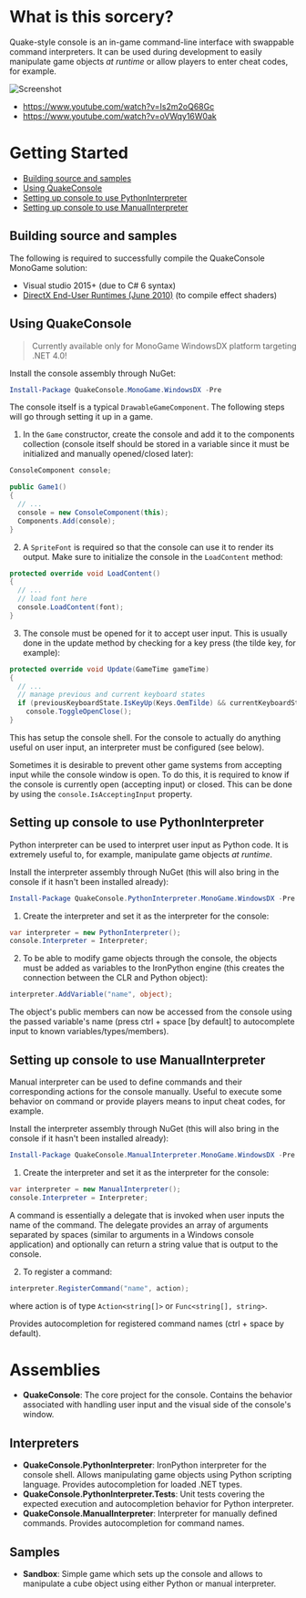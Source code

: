 # What is this sorcery?

Quake-style console is an in-game command-line interface with swappable command interpreters. It can be used during development to easily manipulate game objects *at runtime* or allow players to enter cheat codes, for example.

![Screenshot](http://az695587.vo.msecnd.net/images/console_merged.png)

- https://www.youtube.com/watch?v=Is2m2oQ68Gc
- https://www.youtube.com/watch?v=oVWqy16W0ak

# Getting Started

- [Building source and samples](#setup1)
- [Using QuakeConsole](#setup2)
- [Setting up console to use PythonInterpreter](#setup3)
- [Setting up console to use ManualInterpreter](#setup4)


<h2 id="setup1">Building source and samples</h2>


The following is required to successfully compile the QuakeConsole MonoGame solution:

- Visual studio 2015+ (due to C# 6 syntax)
- [DirectX End-User Runtimes (June 2010)](http://www.microsoft.com/en-us/download/details.aspx?id=8109) (to compile effect shaders)


<h2 id="setup2">Using QuakeConsole</h2>


> Currently available only for MonoGame WindowsDX platform targeting .NET 4.0!

Install the console assembly through NuGet:

```powershell
Install-Package QuakeConsole.MonoGame.WindowsDX -Pre
```

The console itself is a typical `DrawableGameComponent`. The following steps will go through setting it up in a game.

1) In the `Game` constructor, create the console and add it to the components collection (console itself should be stored in a variable since it must be initialized and manually opened/closed later):

```cs
ConsoleComponent console;

public Game1()
{
  // ...
  console = new ConsoleComponent(this);
  Components.Add(console);
}
```
2) A `SpriteFont` is required so that the console can use it to render its output. Make sure to initialize the console in the `LoadContent` method:

```cs
protected override void LoadContent()
{
  // ...  
  // load font here
  console.LoadContent(font);
}
```

3) The console must be opened for it to accept user input. This is usually done in the update method by checking for a key press (the tilde key, for example):

```cs
protected override void Update(GameTime gameTime)
{
  // ...
  // manage previous and current keyboard states
  if (previousKeyboardState.IsKeyUp(Keys.OemTilde) && currentKeyboardState.IsKeyDown(Keys.OemTilde))
    console.ToggleOpenClose();
}
```

This has setup the console shell. For the console to actually do anything useful on user input, an interpreter must be configured (see below).

Sometimes it is desirable to prevent other game systems from accepting input while the console window is open. To do this, it is required to know if the console is currently open (accepting input) or closed. This can be done by using the  `console.IsAcceptingInput` property.


<h2 id="setup3">Setting up console to use PythonInterpreter</h2>


Python interpreter can be used to interpret user input as Python code. It is extremely useful to, for example, manipulate game objects *at runtime*.

Install the interpreter assembly through NuGet (this will also bring in the console if it hasn't been installed already):

```powershell
Install-Package QuakeConsole.PythonInterpreter.MonoGame.WindowsDX -Pre
```

1) Create the interpreter and set it as the interpreter for the console:

```cs
var interpreter = new PythonInterpreter();
console.Interpreter = Interpreter;
```

2) To be able to modify game objects through the console, the objects must be added as variables to the IronPython engine (this creates the connection between the CLR and Python object):

```cs
interpreter.AddVariable("name", object);
```

The object's public members can now be accessed from the console using the passed variable's name (press ctrl + space [by default] to autocomplete input to known variables/types/members).


<h2 id="setup4">Setting up console to use ManualInterpreter</h2>


Manual interpreter can be used to define commands and their corresponding actions for the console manually. Useful to execute some behavior on command or provide players means to input cheat codes, for example.

Install the interpreter assembly through NuGet (this will also bring in the console if it hasn't been installed already):

```powershell
Install-Package QuakeConsole.ManualInterpreter.MonoGame.WindowsDX -Pre
```

1) Create the interpreter and set it as the interpreter for the console:

```cs
var interpreter = new ManualInterpreter();
console.Interpreter = Interpreter;
```

A command is essentially a delegate that is invoked when user inputs the name of the command. The delegate provides an array of arguments separated by spaces (similar to arguments in a Windows console application) and optionally can return a string value that is output to the console.

2) To register a command:

```cs
interpreter.RegisterCommand("name", action);
```

where action is of type `Action<string[]>` or `Func<string[], string>`.

Provides autocompletion for registered command names (ctrl + space by default).

# Assemblies

- **QuakeConsole**: The core project for the console. Contains the behavior associated with handling user input and the visual side of the console's window.

## Interpreters

- **QuakeConsole.PythonInterpreter**: IronPython interpreter for the console shell. Allows manipulating game objects using Python scripting language. Provides autocompletion for loaded .NET types.
- **QuakeConsole.PythonInterpreter.Tests**: Unit tests covering the expected execution and autocompletion behavior for Python interpreter.
- **QuakeConsole.ManualInterpreter**: Interpreter for manually defined commands. Provides autocompletion for command names.

## Samples

- **Sandbox**: Simple game which sets up the console and allows to manipulate a cube object using either Python or manual interpreter.
